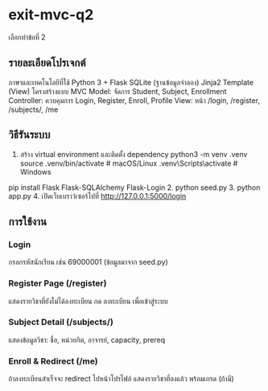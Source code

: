 # exit-mvc-q2
เลือกทำข้อที่ 2

## รายละเอียดโปรเจกต์
ภาษาและเทคโนโลยีที่ใช้
Python 3 + Flask
SQLite (ฐานข้อมูลจำลอง)
Jinja2 Template (View)
โครงสร้างแบบ MVC
Model: จัดการ Student, Subject, Enrollment
Controller: ควบคุมการ Login, Register, Enroll, Profile
View: หน้า /login, /register, /subjects/<id>, /me

## วิธีรันระบบ
1. สร้าง virtual environment และติดตั้ง dependency
python3 -m venv .venv
source .venv/bin/activate   # macOS/Linux
.venv\Scripts\activate    # Windows

pip install Flask Flask-SQLAlchemy Flask-Login
2. python seed.py
3. python app.py
4. เปิดเว็บเบราว์เซอร์ไปที่ http://127.0.0.1:5000/login

## การใช้งาน
### Login
กรอกรหัสนักเรียน เช่น 69000001 (ข้อมูลมาจาก seed.py)
### Register Page (/register)
แสดงรายวิชาที่ยังไม่ได้ลงทะเบียน
กด ลงทะเบียน เพื่อเข้าสู่ระบบ
### Subject Detail (/subjects/<id>)
แสดงข้อมูลวิชา: ชื่อ, หน่วยกิต, อาจารย์, capacity, prereq
### Enroll & Redirect (/me)
ถ้าลงทะเบียนสำเร็จจะ redirect ไปหน้าโปรไฟล์
แสดงรายวิชาที่ลงแล้ว พร้อมเกรด (ถ้ามี)
